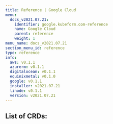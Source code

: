 ```yaml
---
title: Reference | Google Cloud
menu:
  docs_v2021.07.21:
    identifier: google.kubeform.com-reference
    name: Google Cloud
    parent: reference
    weight: 1
menu_name: docs_v2021.07.21
section_menu_id: reference
type: reference
info:
  aws: v0.1.1
  azurerm: v0.1.1
  digitalocean: v0.1.1
  equinixmetal: v0.1.0
  google: v0.1.1
  installer: v2021.07.21
  linode: v0.1.1
  version: v2021.07.21
---
```


## List of CRDs:
